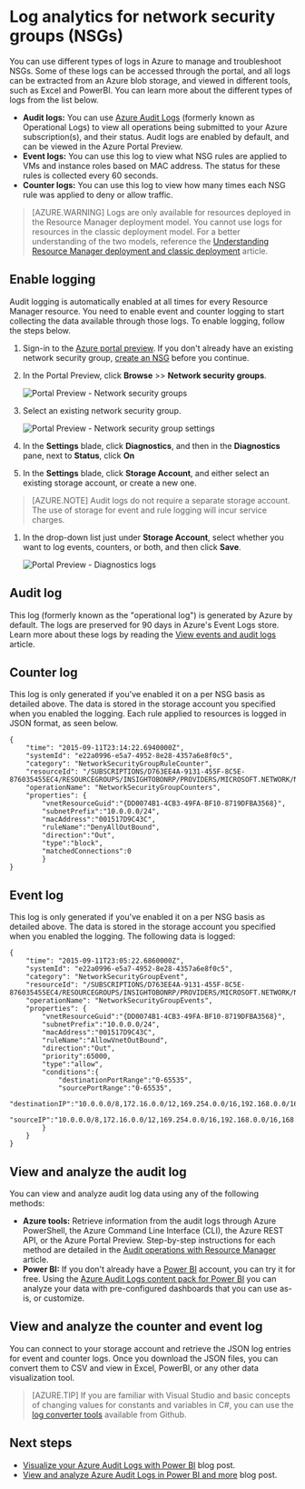 <properties
    pageTitle="Monitor operations, events, and counters for NSGs | Azure"
    description="Learn how to enable counters, events, and operational logging for NSGs"
    services="virtual-network"
    documentationcenter="na"
    author="jimdial"
    manager="carmonm"
    editor="tysonn"
    tags="azure-resource-manager" />
<tags
    ms.assetid="2e699078-043f-48bd-8aa8-b011a32d98ca"
    ms.service="virtual-network"
    ms.devlang="na"
    ms.topic="article"
    ms.tgt_pltfrm="na"
    ms.workload="infrastructure-services"
    ms.date="07/14/2016"
    wacn.date=""
    ms.author="jdial" />

# Log analytics for network security groups (NSGs)
You can use different types of logs in Azure to manage and troubleshoot NSGs. Some of these logs can be accessed through the portal, and all logs can be extracted from an Azure blob storage, and viewed in different tools, such as Excel and PowerBI. You can learn more about the different types of logs from the list below.

* **Audit logs:** You can use [Azure Audit Logs](/documentation/articles/insights-debugging-with-events/) (formerly known as Operational Logs) to view all operations being submitted to your Azure subscription(s), and their status. Audit logs are enabled by default, and can be viewed in the Azure Portal Preview.
* **Event logs:** You can use this log to view what NSG rules are applied to VMs and instance roles based on MAC address. The status for these rules is collected every 60 seconds.
* **Counter logs:** You can use this log to view how many times each NSG rule was applied to deny or allow traffic.

> [AZURE.WARNING]
> Logs are only available for resources deployed in the Resource Manager deployment model. You cannot use logs for resources in the classic deployment model. For a better understanding of the two models, reference the [Understanding Resource Manager deployment and classic deployment](/documentation/articles/resource-manager-deployment-model/) article.
> 
> 

## Enable logging
Audit logging is automatically enabled at all times for every Resource Manager resource. You need to enable event and counter logging to start collecting the data available through those logs. To enable logging, follow the steps below.

1. Sign-in to the [Azure portal preview](https://portal.azure.cn). If you don't already have an existing network security group, [create an NSG](/documentation/articles/virtual-networks-create-nsg-arm-ps/) before you continue.
2. In the Portal Preview, click **Browse** >> **Network security groups**.
   
   ![Portal Preview - Network security groups](./media/virtual-network-nsg-manage-log/portal-enable1.png)
3. Select an existing network security group.
   
    ![Portal Preview - Network security group settings](./media/virtual-network-nsg-manage-log/portal-enable2.png)
4. In the **Settings** blade, click **Diagnostics**, and then in the **Diagnostics** pane, next to **Status**, click **On**
5. In the **Settings** blade, click **Storage Account**, and either select an existing storage account, or create a new one.  

> [AZURE.NOTE] Audit logs do not require a separate storage account. The use of storage for event and rule logging will incur service charges.
> 
> 

1. In the drop-down list just under **Storage Account**, select whether you want to log events, counters, or both, and then click **Save**.
   
    ![Portal Preview - Diagnostics logs](./media/virtual-network-nsg-manage-log/portal-enable3.png)

## Audit log
This log (formerly known as the "operational log") is generated by Azure by default.  The logs are preserved for 90 days in Azure's Event Logs store. Learn more about these logs by reading the [View events and audit logs](/documentation/articles/insights-debugging-with-events/) article.

## Counter log
This log is only generated if you've enabled it on a per NSG basis as detailed above. The data is stored in the storage account you specified when you enabled the logging. Each rule applied to resources is logged in JSON format, as seen below.

    {
        "time": "2015-09-11T23:14:22.6940000Z",
        "systemId": "e22a0996-e5a7-4952-8e28-4357a6e8f0c5",
        "category": "NetworkSecurityGroupRuleCounter",
        "resourceId": "/SUBSCRIPTIONS/D763EE4A-9131-455F-8C5E-876035455EC4/RESOURCEGROUPS/INSIGHTOBONRP/PROVIDERS/MICROSOFT.NETWORK/NETWORKSECURITYGROUPS/NSGINSIGHTOBONRP",
        "operationName": "NetworkSecurityGroupCounters",
        "properties": {
            "vnetResourceGuid":"{DD0074B1-4CB3-49FA-BF10-8719DFBA3568}",
            "subnetPrefix":"10.0.0.0/24",
            "macAddress":"001517D9C43C",
            "ruleName":"DenyAllOutBound",
            "direction":"Out",
            "type":"block",
            "matchedConnections":0
            }
    }

## Event log
This log is only generated if you've enabled it on a per NSG basis as detailed above. The data is stored in the storage account you specified when you enabled the logging. The following data is logged:

    {
        "time": "2015-09-11T23:05:22.6860000Z",
        "systemId": "e22a0996-e5a7-4952-8e28-4357a6e8f0c5",
        "category": "NetworkSecurityGroupEvent",
        "resourceId": "/SUBSCRIPTIONS/D763EE4A-9131-455F-8C5E-876035455EC4/RESOURCEGROUPS/INSIGHTOBONRP/PROVIDERS/MICROSOFT.NETWORK/NETWORKSECURITYGROUPS/NSGINSIGHTOBONRP",
        "operationName": "NetworkSecurityGroupEvents",
        "properties": {
            "vnetResourceGuid":"{DD0074B1-4CB3-49FA-BF10-8719DFBA3568}",
            "subnetPrefix":"10.0.0.0/24",
            "macAddress":"001517D9C43C",
            "ruleName":"AllowVnetOutBound",
            "direction":"Out",
            "priority":65000,
            "type":"allow",
            "conditions":{
                "destinationPortRange":"0-65535",
                "sourcePortRange":"0-65535",
                "destinationIP":"10.0.0.0/8,172.16.0.0/12,169.254.0.0/16,192.168.0.0/16,168.63.129.16/32",
                "sourceIP":"10.0.0.0/8,172.16.0.0/12,169.254.0.0/16,192.168.0.0/16,168.63.129.16/32"
            }
        }
    }

## View and analyze the audit log
You can view and analyze audit log data using any of the following methods:

* **Azure tools:** Retrieve information from the audit logs through Azure PowerShell, the Azure Command Line Interface (CLI), the Azure REST API, or the Azure Portal Preview.  Step-by-step instructions for each method are detailed in the [Audit operations with Resource Manager](/documentation/articles/resource-group-audit/) article.
* **Power BI:** If you don't already have a [Power BI](https://powerbi.microsoft.com/pricing) account, you can try it for free. Using the [Azure Audit Logs content pack for Power BI](https://powerbi.microsoft.com/documentation/powerbi-content-pack-azure-audit-logs/) you can analyze your data with pre-configured dashboards that you can use as-is, or customize.

## View and analyze the counter and event log
You can connect to your storage account and retrieve the JSON log entries for event and counter logs. Once you download the JSON files, you can convert them to CSV and view in Excel, PowerBI, or any other data visualization tool.

> [AZURE.TIP]
> If you are familiar with Visual Studio and basic concepts of changing values for constants and variables in C#, you can use the [log converter tools](https://github.com/Azure-Samples/networking-dotnet-log-converter) available from Github.
> 
> 

## Next steps
* [Visualize your Azure Audit Logs with Power BI](http://blogs.msdn.com/b/powerbi/archive/2015/09/30/monitor-azure-audit-logs-with-power-bi.aspx) blog post.
* [View and analyze Azure Audit Logs in Power BI and more](https://azure.microsoft.com/blog/analyze-azure-audit-logs-in-powerbi-more/) blog post.

